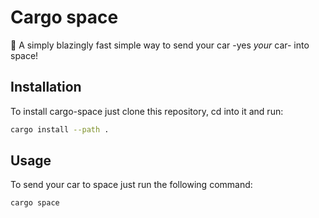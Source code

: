 # Cargo space

:rocket: A simply blazingly fast simple way to send your car -yes *your* car-
into space!

## Installation

To install cargo-space just clone this repository, cd into it and run:

```sh
cargo install --path .
```

## Usage

To send your car to space just run the following command:

```sh
cargo space
```
